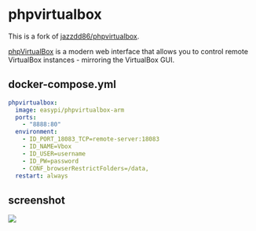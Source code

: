 phpvirtualbox
=============

This is a fork of [jazzdd86/phpvirtualbox](https://hub.docker.com/r/jazzdd/phpvirtualbox/).

[phpVirtualBox][1] is a modern web interface that allows you to control remote
VirtualBox instances - mirroring the VirtualBox GUI.

## docker-compose.yml

```yaml
phpvirtualbox:
  image: easypi/phpvirtualbox-arm
  ports:
    - "8888:80"
  environment:
    - ID_PORT_18083_TCP=remote-server:18083
    - ID_NAME=Vbox
    - ID_USER=username
    - ID_PW=password
    - CONF_browserRestrictFolders=/data,
  restart: always
```

## screenshot

![][2]

[1]: http://sourceforge.net/projects/phpvirtualbox/
[2]: http://a.fsdn.com/con/app/proj/phpvirtualbox/screenshots/phpvb1.png
